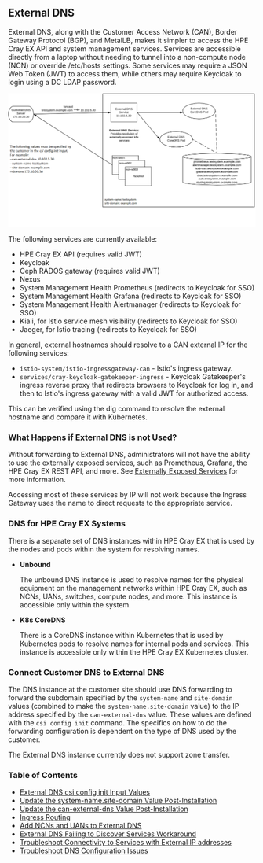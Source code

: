 ## External DNS

External DNS, along with the Customer Access Network \(CAN\), Border Gateway Protocol \(BGP\), and MetalLB, makes it simpler to access the HPE Cray EX API and system management services. Services are accessible directly from a laptop without needing to tunnel into a non-compute node \(NCN\) or override /etc/hosts settings. Some services may require a JSON Web Token \(JWT\) to access them, while others may require Keycloak to login using a DC LDAP password.

![External DNS](../../../img/operations/ExternalDNS.PNG "External DNS")

The following services are currently available:

-   HPE Cray EX API \(requires valid JWT\)
-   Keycloak
-   Ceph RADOS gateway \(requires valid JWT\)
-   Nexus
-   System Management Health Prometheus \(redirects to Keycloak for SSO\)
-   System Management Health Grafana \(redirects to Keycloak for SSO\)
-   System Management Health Alertmanager \(redirects to Keycloak for SSO\)
-   Kiali, for Istio service mesh visibility \(redirects to Keycloak for SSO\)
-   Jaeger, for Istio tracing \(redirects to Keycloak for SSO\)

In general, external hostnames should resolve to a CAN external IP for the following services:

-   `istio-system/istio-ingressgateway-can` - Istio's ingress gateway.
-   `services/cray-keycloak-gatekeeper-ingress` - Keycloak Gatekeeper's ingress reverse proxy that redirects browsers to Keycloak for log in, and then to Istio's ingress gateway with a valid JWT for authorized access.

This can be verified using the dig command to resolve the external hostname and compare it with Kubernetes.

### What Happens if External DNS is not Used?

Without forwarding to External DNS, administrators will not have the ability to use the externally exposed services, such as Prometheus, Grafana, the HPE Cray EX REST API, and more. See [Externally Exposed Services](../customer_access_network/Externally_Exposed_Services.md) for more information.

Accessing most of these services by IP will not work because the Ingress Gateway uses the name to direct requests to the appropriate service.

### DNS for HPE Cray EX Systems

There is a separate set of DNS instances within HPE Cray EX that is used by the nodes and pods within the system for resolving names.

-   **Unbound**

    The unbound DNS instance is used to resolve names for the physical equipment on the management networks within HPE Cray EX, such as NCNs, UANs, switches, compute nodes, and more. This instance is accessible only within the system.

-   **K8s CoreDNS**

    There is a CoreDNS instance within Kubernetes that is used by Kubernetes pods to resolve names for internal pods and services. This instance is accessible only within the HPE Cray EX Kubernetes cluster.


### Connect Customer DNS to External DNS

The DNS instance at the customer site should use DNS forwarding to forward the subdomain specified by the `system-name` and `site-domain` values \(combined to make the `system-name.site-domain` value\) to the IP address specified by the `can-external-dns` value. These values are defined with the `csi config init` command. The specifics on how to do the forwarding configuration is dependent on the type of DNS used by the customer.

The External DNS instance currently does not support zone transfer.

### Table of Contents

* [External DNS csi config init Input Values](External_DNS_csi_config_init_Input_Values.md)
* [Update the system-name.site-domain Value Post-Installation](Update_the_system-name_site-domain_Value_Post-Installation.md)
* [Update the can-external-dns Value Post-Installation](Update_the_can-external-dns_Value_Post-Installation.md)
* [Ingress Routing](Ingress_Routing.md)
* [Add NCNs and UANs to External DNS](Add_NCNs_and_UANs_to_External_DNS.md)
* [External DNS Failing to Discover Services Workaround](External_DNS_Failing_to_Discover_Services_Workaround.md)
* [Troubleshoot Connectivity to Services with External IP addresses](Troubleshoot_Systems_Not_Provisioned_with_External_IP_Addresses.md)
* [Troubleshoot DNS Configuration Issues](Troubleshoot_DNS_Configuration_Issues.md)



